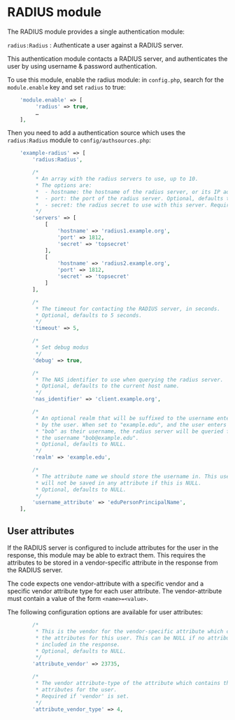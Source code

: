 RADIUS module
=============

The RADIUS module provides a single authentication module:

`radius:Radius`
: Authenticate a user against a RADIUS server.

This authentication module contacts a RADIUS server, and authenticates
the user by using username & password authentication.

To use this module, enable the radius module: in `config.php`, search
for the `module.enable` key and set `radius` to true:

```php
    'module.enable' => [
         'radius' => true,
         …
    ],
```

Then you need to add a authentication source which uses the `radius:Radius`
module to `config/authsources.php`:

```php
    'example-radius' => [
        'radius:Radius',

        /*
         * An array with the radius servers to use, up to 10.
         * The options are:
         *  - hostname: the hostname of the radius server, or its IP address. Required.
         *  - port: the port of the radius server. Optional, defaults to 1812.
         *  - secret: the radius secret to use with this server. Required.
         */
        'servers' => [
            [
                'hostname' => 'radius1.example.org',
                'port' => 1812,
                'secret' => 'topsecret'
            ],
            [
                'hostname' => 'radius2.example.org',
                'port' => 1812,
                'secret' => 'topsecret'
            ]
        ],

        /*
         * The timeout for contacting the RADIUS server, in seconds.
         * Optional, defaults to 5 seconds.
         */
        'timeout' => 5,

        /*
         * Set debug modus
         */
        'debug' => true,

        /*
         * The NAS identifier to use when querying the radius server.
         * Optional, defaults to the current host name.
         */
        'nas_identifier' => 'client.example.org',

        /*
         * An optional realm that will be suffixed to the username entered
         * by the user. When set to "example.edu", and the user enters
         * "bob" as their username, the radius server will be queried for
         * the username "bob@example.edu".
         * Optional, defaults to NULL.
         */
        'realm' => 'example.edu',

        /*
         * The attribute name we should store the username in. This username
         * will not be saved in any attribute if this is NULL.
         * Optional, defaults to NULL.
         */
        'username_attribute' => 'eduPersonPrincipalName',
    ],
```

User attributes
---------------

If the RADIUS server is configured to include attributes for the user in
the response, this module may be able to extract them. This requires the
attributes to be stored in a vendor-specific attribute in the response
from the RADIUS server.

The code expects one vendor-attribute with a specific vendor and a specific
vendor attribute type for each user attribute. The vendor-attribute must
contain a value of the form `<name>=<value>`.

The following configuration options are available for user attributes:

```php
        /*
         * This is the vendor for the vendor-specific attribute which contains
         * the attributes for this user. This can be NULL if no attributes are
         * included in the response.
         * Optional, defaults to NULL.
         */
        'attribute_vendor' => 23735,

        /*
         * The vendor attribute-type of the attribute which contains the
         * attributes for the user.
         * Required if 'vendor' is set.
         */
        'attribute_vendor_type' => 4,
```
